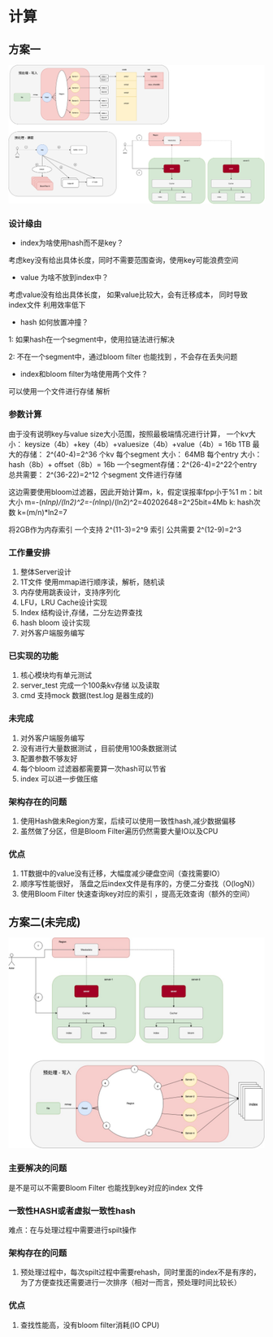 # 计算
## 方案一
![version1](https://raw.githubusercontent.com/bufferflies/interview/master/pingcap/assert/1T-version1.png)

### 设计缘由

- index为啥使用hash而不是key？

考虑key没有给出具体长度，同时不需要范围查询，使用key可能浪费空间

- value 为啥不放到index中？

考虑value没有给出具体长度， 如果value比较大，会有迁移成本， 同时导致index文件
利用效率低下

- hash 如何放置冲撞？

1: 如果hash在一个segment中，使用拉链法进行解决

2: 不在一个segment中，通过bloom filter 也能找到 ，不会存在丢失问题

- index和bloom filter为啥使用两个文件？

可以使用一个文件进行存储 解析


### 参数计算
由于没有说明key与value size大小范围，按照最极端情况进行计算，
一个kv大小： keysize（4b）+key（4b）+valuesize（4b）+value（4b）= 16b
1TB 最大的存储： 2^(40-4)=2^36 个kv
每个segment 大小： 64MB 
每个entry 大小： hash（8b）+ offset（8b）= 16b
一个segment存储：2^(26-4)=2^22个entry
总共需要： 2^(36-22)=2^12 个segment 文件进行存储

这边需要使用bloom过滤器，因此开始计算m，k，假定误报率fpp小于%1
m：bit大小 m=-(n*lnp)/(ln2)^2=-(n*lnp)/(ln2)^2=40202648=2^25bit=4Mb
k: hash次数 k=(m/n)*ln2=7

将2GB作为内存索引
一个支持 2^(11-3)=2^9 索引
公共需要 2^(12-9)=2^3 

### 工作量安排
1. 整体Server设计
2. 1T文件 使用mmap进行顺序读，解析，随机读 
3. 内存使用跳表设计，支持序列化 
4. LFU，LRU Cache设计实现 
5. Index 结构设计,存储，二分左边界查找
6. hash bloom 设计实现
7. 对外客户端服务编写

### 已实现的功能
1. 核心模块均有单元测试
2. server_test 完成一个100条kv存储 以及读取
3. cmd 支持mock 数据(test.log 是器生成的)

### 未完成
1. 对外客户端服务编写
2. 没有进行大量数据测试 ，目前使用100条数据测试
3. 配置参数不够友好 
4. 每个bloom 过滤器都需要算一次hash可以节省
5. index 可以进一步做压缩

### 架构存在的问题
1. 使用Hash做未Region方案，后续可以使用一致性hash,减少数据偏移
2. 虽然做了分区，但是Bloom Filter遍历仍然需要大量IO以及CPU
### 优点
1. 1T数据中的value没有迁移，大幅度减少硬盘空间（查找需要IO）
2. 顺序写性能很好， 落盘之后index文件是有序的，方便二分查找（O(logN)）
3. 使用Bloom Filter 快速查询key对应的索引 ，提高无效查询（额外的空间）


## 方案二(未完成)
![version1](https://raw.githubusercontent.com/bufferflies/interview/master/pingcap/assert/1T-version2.jpg)
### 主要解决的问题
是不是可以不需要Bloom Filter 也能找到key对应的index 文件

### 一致性HASH或者虚拟一致性hash
难点：在与处理过程中需要进行spilt操作

### 架构存在的问题
1. 预处理过程中，每次spilt过程中需要rehash，同时里面的index不是有序的，
为了方便查找还需要进行一次排序（相对一而言，预处理时间比较长）
### 优点
1. 查找性能高，没有bloom filter消耗(IO CPU)

